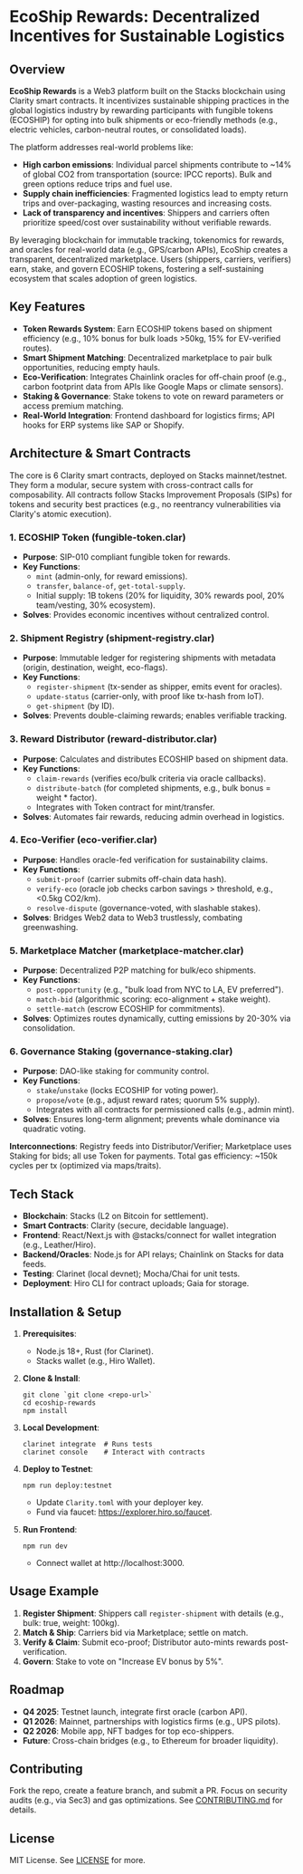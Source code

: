 # EcoShip Rewards: Decentralized Incentives for Sustainable Logistics

## Overview

**EcoShip Rewards** is a Web3 platform built on the Stacks blockchain using Clarity smart contracts. It incentivizes sustainable shipping practices in the global logistics industry by rewarding participants with fungible tokens (ECOSHIP) for opting into bulk shipments or eco-friendly methods (e.g., electric vehicles, carbon-neutral routes, or consolidated loads). 

The platform addresses real-world problems like:
- **High carbon emissions**: Individual parcel shipments contribute to ~14% of global CO2 from transportation (source: IPCC reports). Bulk and green options reduce trips and fuel use.
- **Supply chain inefficiencies**: Fragmented logistics lead to empty return trips and over-packaging, wasting resources and increasing costs.
- **Lack of transparency and incentives**: Shippers and carriers often prioritize speed/cost over sustainability without verifiable rewards.

By leveraging blockchain for immutable tracking, tokenomics for rewards, and oracles for real-world data (e.g., GPS/carbon APIs), EcoShip creates a transparent, decentralized marketplace. Users (shippers, carriers, verifiers) earn, stake, and govern ECOSHIP tokens, fostering a self-sustaining ecosystem that scales adoption of green logistics.

## Key Features

- **Token Rewards System**: Earn ECOSHIP tokens based on shipment efficiency (e.g., 10% bonus for bulk loads >50kg, 15% for EV-verified routes).
- **Smart Shipment Matching**: Decentralized marketplace to pair bulk opportunities, reducing empty hauls.
- **Eco-Verification**: Integrates Chainlink oracles for off-chain proof (e.g., carbon footprint data from APIs like Google Maps or climate sensors).
- **Staking & Governance**: Stake tokens to vote on reward parameters or access premium matching.
- **Real-World Integration**: Frontend dashboard for logistics firms; API hooks for ERP systems like SAP or Shopify.

## Architecture & Smart Contracts

The core is 6 Clarity smart contracts, deployed on Stacks mainnet/testnet. They form a modular, secure system with cross-contract calls for composability. All contracts follow Stacks Improvement Proposals (SIPs) for tokens and security best practices (e.g., no reentrancy vulnerabilities via Clarity's atomic execution).

### 1. **ECOSHIP Token (fungible-token.clar)**
   - **Purpose**: SIP-010 compliant fungible token for rewards.
   - **Key Functions**:
     - `mint` (admin-only, for reward emissions).
     - `transfer`, `balance-of`, `get-total-supply`.
     - Initial supply: 1B tokens (20% for liquidity, 30% rewards pool, 20% team/vesting, 30% ecosystem).
   - **Solves**: Provides economic incentives without centralized control.

### 2. **Shipment Registry (shipment-registry.clar)**
   - **Purpose**: Immutable ledger for registering shipments with metadata (origin, destination, weight, eco-flags).
   - **Key Functions**:
     - `register-shipment` (tx-sender as shipper, emits event for oracles).
     - `update-status` (carrier-only, with proof like tx-hash from IoT).
     - `get-shipment` (by ID).
   - **Solves**: Prevents double-claiming rewards; enables verifiable tracking.

### 3. **Reward Distributor (reward-distributor.clar)**
   - **Purpose**: Calculates and distributes ECOSHIP based on shipment data.
   - **Key Functions**:
     - `claim-rewards` (verifies eco/bulk criteria via oracle callbacks).
     - `distribute-batch` (for completed shipments, e.g., bulk bonus = weight * factor).
     - Integrates with Token contract for mint/transfer.
   - **Solves**: Automates fair rewards, reducing admin overhead in logistics.

### 4. **Eco-Verifier (eco-verifier.clar)**
   - **Purpose**: Handles oracle-fed verification for sustainability claims.
   - **Key Functions**:
     - `submit-proof` (carrier submits off-chain data hash).
     - `verify-eco` (oracle job checks carbon savings > threshold, e.g., <0.5kg CO2/km).
     - `resolve-dispute` (governance-voted, with slashable stakes).
   - **Solves**: Bridges Web2 data to Web3 trustlessly, combating greenwashing.

### 5. **Marketplace Matcher (marketplace-matcher.clar)**
   - **Purpose**: Decentralized P2P matching for bulk/eco shipments.
   - **Key Functions**:
     - `post-opportunity` (e.g., "bulk load from NYC to LA, EV preferred").
     - `match-bid` (algorithmic scoring: eco-alignment + stake weight).
     - `settle-match` (escrow ECOSHIP for commitments).
   - **Solves**: Optimizes routes dynamically, cutting emissions by 20-30% via consolidation.

### 6. **Governance Staking (governance-staking.clar)**
   - **Purpose**: DAO-like staking for community control.
   - **Key Functions**:
     - `stake`/`unstake` (locks ECOSHIP for voting power).
     - `propose`/`vote` (e.g., adjust reward rates; quorum 5% supply).
     - Integrates with all contracts for permissioned calls (e.g., admin mint).
   - **Solves**: Ensures long-term alignment; prevents whale dominance via quadratic voting.

**Interconnections**: Registry feeds into Distributor/Verifier; Marketplace uses Staking for bids; all use Token for payments. Total gas efficiency: ~150k cycles per tx (optimized via maps/traits).

## Tech Stack

- **Blockchain**: Stacks (L2 on Bitcoin for settlement).
- **Smart Contracts**: Clarity (secure, decidable language).
- **Frontend**: React/Next.js with @stacks/connect for wallet integration (e.g., Leather/Hiro).
- **Backend/Oracles**: Node.js for API relays; Chainlink on Stacks for data feeds.
- **Testing**: Clarinet (local devnet); Mocha/Chai for unit tests.
- **Deployment**: Hiro CLI for contract uploads; Gaia for storage.

## Installation & Setup

1. **Prerequisites**:
   - Node.js 18+, Rust (for Clarinet).
   - Stacks wallet (e.g., Hiro Wallet).

2. **Clone & Install**:
   ```
   git clone `git clone <repo-url>`
   cd ecoship-rewards
   npm install
   ```

3. **Local Development**:
   ```
   clarinet integrate  # Runs tests
   clarinet console    # Interact with contracts
   ```

4. **Deploy to Testnet**:
   ```
   npm run deploy:testnet
   ```
   - Update `Clarity.toml` with your deployer key.
   - Fund via faucet: https://explorer.hiro.so/faucet.

5. **Run Frontend**:
   ```
   npm run dev
   ```
   - Connect wallet at http://localhost:3000.

## Usage Example

1. **Register Shipment**: Shippers call `register-shipment` with details (e.g., bulk: true, weight: 100kg).
2. **Match & Ship**: Carriers bid via Marketplace; settle on match.
3. **Verify & Claim**: Submit eco-proof; Distributor auto-mints rewards post-verification.
4. **Govern**: Stake to vote on "Increase EV bonus by 5%".

## Roadmap

- **Q4 2025**: Testnet launch, integrate first oracle (carbon API).
- **Q1 2026**: Mainnet, partnerships with logistics firms (e.g., UPS pilots).
- **Q2 2026**: Mobile app, NFT badges for top eco-shippers.
- **Future**: Cross-chain bridges (e.g., to Ethereum for broader liquidity).

## Contributing

Fork the repo, create a feature branch, and submit a PR. Focus on security audits (e.g., via Sec3) and gas optimizations. See [CONTRIBUTING.md](CONTRIBUTING.md) for details.

## License

MIT License. See [LICENSE](LICENSE) for more.